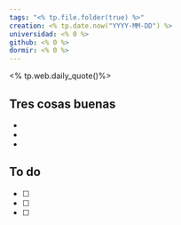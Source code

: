 ```yaml
---
tags: "<% tp.file.folder(true) %>"
creation: <% tp.date.now("YYYY-MM-DD") %>
universidad: <% 0 %>
github: <% 0 %>
dormir: <% 0 %>
---
```


<% tp.web.daily_quote()%>

## Tres cosas buenas 
- 
- 
- 

## To do
- [ ] 
- [ ] 
- [ ] 
